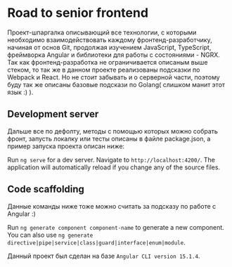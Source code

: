 # Road to senior frontend

Проект-шпаргалка описывающий все технологии, с которыми необходимо взаимодействовать каждому фронтенд-разработчику, начиная от основ Git, продолжая изучением JavaScript, TypeScript, фреймворка Angular и библиотеки для работы с состояниями - NGRX. Так как фронтенд-разработка не ограничивается описаным выше стеком, то так же в данном проекте реализованы подсказки по Webpack и React. Но не стоит забывать и о серверной части, поэтому буду так же описаны базовые подскази по Golang( слишком манит этот язык :) ). 

## Development server

Дальше все по дефолту, методы с помощью которых можно собрать фронт, запусть локалку или тесты описаны в файле package.json, а пример запуска проекта описан ниже:

Run `ng serve` for a dev server. Navigate to `http://localhost:4200/`. The application will automatically reload if you change any of the source files.

## Code scaffolding

Данные команды ниже тоже можно считать за подсказу по работе с Angular :)

Run `ng generate component component-name` to generate a new component. You can also use `ng generate directive|pipe|service|class|guard|interface|enum|module`.

Данный проект был сделан на базе `Angular CLI version 15.1.4`.